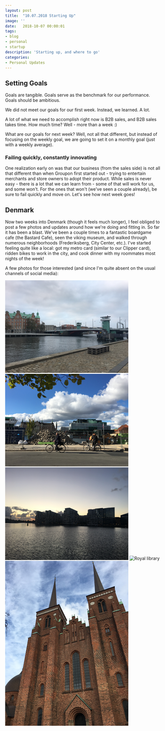 ```yaml
---
layout: post
title:  "10.07.2018 Starting Up"
image: ''
date:   2018-10-07 00:00:01
tags:
- blog
- personal
- startup
description: 'Starting up, and where to go'
categories:
- Personal Updates
---
```


## Setting Goals

Goals are tangible. Goals serve as the benchmark for our performance. Goals should be ambitious.

We did not meet our goals for our first week. Instead, we learned. A lot. 

A lot of what we need to accomplish right now is B2B sales, and B2B sales takes time. How much time? Well - more than a week :)

What are our goals for next week? Well, not all that different, but instead of focusing on the weekly goal, we are going to set it on a monthly goal (just with a weekly average). 

### Failing quickly, constantly innovating

One realization early on was that our business (from the sales side) is not all that different than when Groupon first started out - trying to entertain merchants and store owners to adopt their product. While sales is never easy - there is a lot that we can learn from - some of that will work for us, and some won't. For the ones that won't (we've seen a couple already), be sure to fail quickly and move on. Let's see how next week goes!

## Denmark

Now two weeks into Denmark (though it feels much longer), I feel obliged to post a few photos and updates around how we're doing and fitting in. So far it has been a blast. We've been a couple times to a fantastic boardgame cafe (the Bastard Cafe), seen the viking museum, and walked through numerous neighborhoods (Frederiksberg, City Center, etc.). I've started feeling quite like a local: got my metro card (similar to our Clipper card), ridden bikes to work in the city, and cook dinner with my roommates most nights of the week! 

A few photos for those interested (and since I'm quite absent on the usual channels of social media):

<img src="/assets/img/startingUp/ib1.JPG" width="400px" alt="view from Islands Brygge">

<img src="/assets/img/startingUp/ib2.JPG" width="400px" alt="view from Islands Brygge">

<img src="/assets/img/startingUp/ib3.JPG" width="400px" alt="view from Islands Brygge">

<img src="/assets/img/startingUp/library.JPG" width="400px" alt="Royal library">

<img src="/assets/img/startingUp/church.JPG" width="400px" alt="Roskilde Church">


